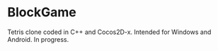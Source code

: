 # BlockGame
Tetris clone coded in C++ and Cocos2D-x. Intended for Windows and Android.
In progress.
